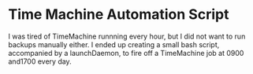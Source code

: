 # Time Machine Automation Script

I was tired of TimeMachine runnning every hour, but I did not want to run
backups manually either. I ended up creating  a small bash script, accompanied
by a launchDaemon, to fire off a TimeMachine job at 0900 and1700 every day.
